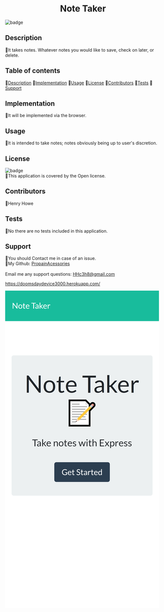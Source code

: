 
  <h1 align="center"> Note Taker</h1>

  ![badge](https://img.shields.io/badge/license-Open-brightgreen)<br />

  ## Description
  🐔It takes notes. Whatever notes you would like to save, check on later, or delete.

  ## Table of contents
  🐔[Description](#description)
  🐔[Implementation](#implementation)
  🐔[Usage](#usage)
  🐔[License](#license)
  🐔[Contributors](#contributors)
  🐔[Tests](#tests)
  🐔[Support](#support)

  ## Implementation
  🐔It will be implemented via the browser.

  ## Usage
  🐔It is intended to take notes; notes obviously being up to user's discretion.

  ## License
  ![badge](https://img.shields.io/badge/license-Open-brightgreen)
  <br/>
  🐔This application is covered by the Open license.
  
  ## Contributors
  🐔Henry Howe

  ## Tests
  🐔No there are no tests included in this application.

  ## Support
  🐔You should Contact me in case of an issue.<br/>
  🐔My Github: [PropainAcessories](https://github.com/undefined)<br/>
  <br/>
  Email me any support questions: HHc3h8@gmail.com<br/>

  https://doomsdaydevice3000.herokuapp.com/

  ![](Assets/doomsdaydevice3000.herokuapp.com_(Samsung%20Galaxy%20S8+).png)
